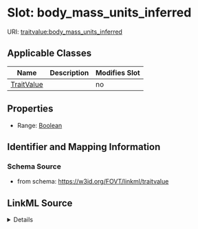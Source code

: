 

# Slot: body_mass_units_inferred

URI: [traitvalue:body_mass_units_inferred](http://purl.obolibrary.org/obo/FOVT/data#body_mass_units_inferred)



<!-- no inheritance hierarchy -->





## Applicable Classes

| Name | Description | Modifies Slot |
| --- | --- | --- |
| [TraitValue](TraitValue.md) |  |  no  |







## Properties

* Range: [Boolean](Boolean.md)





## Identifier and Mapping Information







### Schema Source


* from schema: https://w3id.org/FOVT/linkml/traitvalue




## LinkML Source

<details>
```yaml
name: body_mass_units_inferred
from_schema: https://w3id.org/FOVT/linkml/traitvalue
rank: 1000
alias: body_mass_units_inferred
domain_of:
- TraitValue
range: boolean

```
</details>